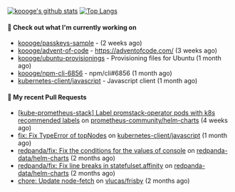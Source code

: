 [![koooge's github stats](https://github-readme-stats.vercel.app/api?username=koooge&count_private=true&show_icons=true)](https://github.com/anuraghazra/github-readme-stats)
[![Top Langs](https://github-readme-stats.vercel.app/api/top-langs/?username=koooge&langs_count=5)](https://github.com/anuraghazra/github-readme-stats)

#### 👷 Check out what I'm currently working on

- [koooge/passkeys-sample](https://github.com/koooge/passkeys-sample) -  (2 weeks ago)
- [koooge/advent-of-code](https://github.com/koooge/advent-of-code) - https://adventofcode.com/ (3 weeks ago)
- [koooge/ubuntu-provisionings](https://github.com/koooge/ubuntu-provisionings) - Provisioning files for Ubuntu (1 month ago)
- [koooge/npm-cli-6856](https://github.com/koooge/npm-cli-6856) - npm/cli#6856 (1 month ago)
- [kubernetes-client/javascript](https://github.com/kubernetes-client/javascript) - Javascript client (1 month ago)

#### 🔨 My recent Pull Requests

- [[kube-prometheus-stack] Label promstack-operator pods with k8s recommended labels](https://github.com/prometheus-community/helm-charts/pull/4094) on [prometheus-community/helm-charts](https://github.com/prometheus-community/helm-charts) (4 weeks ago)
- [fix: Fix TypeError of topNodes](https://github.com/kubernetes-client/javascript/pull/1445) on [kubernetes-client/javascript](https://github.com/kubernetes-client/javascript) (1 month ago)
- [redpanda/fix: Fix the conditions for the values of console](https://github.com/redpanda-data/helm-charts/pull/856) on [redpanda-data/helm-charts](https://github.com/redpanda-data/helm-charts) (2 months ago)
- [redpanda/fix: Fix line breaks in statefulset.affinity](https://github.com/redpanda-data/helm-charts/pull/830) on [redpanda-data/helm-charts](https://github.com/redpanda-data/helm-charts) (2 months ago)
- [chore: Update node-fetch](https://github.com/vlucas/frisby/pull/597) on [vlucas/frisby](https://github.com/vlucas/frisby) (2 months ago)
